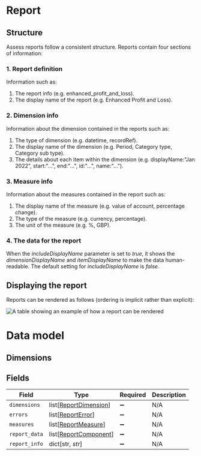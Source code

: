 # Report

## Structure

Assess reports follow a consistent structure. Reports contain four sections of information:

### 1. Report definition

Information such as:

  1. The report info (e.g. enhanced_profit_and_loss).
  2. The display name of the report (e.g. Enhanced Profit and Loss).
  
### 2. Dimension info

Information about the dimension contained in the reports such as:

  1. The type of dimension (e.g. datetime, recordRef).
  2. The display name of the dimension (e.g. Period, Category type, Category sub type).
  3. The details about each item within the dimension (e.g. displayName:"Jan 2022", start:"...", end:"...", id:"...", name:"...").

### 3. Measure info

Information about the measures contained in the report such as:

  1. The display name of the measure (e.g. value of account, percentage change).
  2. The type of the measure (e.g. currency, percentage).
  3. The unit of the measure (e.g. %, GBP).
  
### 4. The data for the report

When the *includeDisplayName* parameter is set to *true*, it shows the *dimensionDisplayName* and *itemDisplayName* to make the data human-readable. The default setting for *includeDisplayName* is *false*.


## Displaying the report

Reports can be rendered as follows (ordering is implicit rather than explicit):

![A table showing an example of how a report can be rendered](https://files.readme.io/1fa20ca-Report1.png)

# Data model

## Dimensions


## Fields

| Field                                                           | Type                                                            | Required                                                        | Description                                                     |
| --------------------------------------------------------------- | --------------------------------------------------------------- | --------------------------------------------------------------- | --------------------------------------------------------------- |
| `dimensions`                                                    | list[[ReportDimension](../../models/shared/reportdimension.md)] | :heavy_minus_sign:                                              | N/A                                                             |
| `errors`                                                        | list[[ReportError](../../models/shared/reporterror.md)]         | :heavy_minus_sign:                                              | N/A                                                             |
| `measures`                                                      | list[[ReportMeasure](../../models/shared/reportmeasure.md)]     | :heavy_minus_sign:                                              | N/A                                                             |
| `report_data`                                                   | list[[ReportComponent](../../models/shared/reportcomponent.md)] | :heavy_minus_sign:                                              | N/A                                                             |
| `report_info`                                                   | dict[str, *str*]                                                | :heavy_minus_sign:                                              | N/A                                                             |